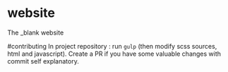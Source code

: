 # website
The _blank website

#contributing
In project repository : run `gulp` (then modify scss sources, html and javascript). 
Create a PR if you have some valuable changes with commit self explanatory.
